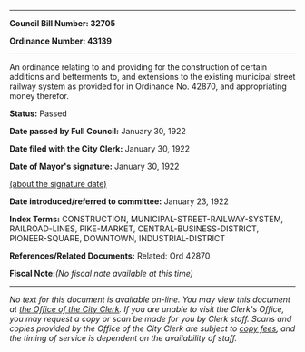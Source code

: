 

********

**Council Bill Number: 32705**
   
**Ordinance Number: 43139**
********

 An ordinance relating to and providing for the construction of certain additions and betterments to, and extensions to the existing municipal street railway system as provided for in Ordinance No. 42870, and appropriating money therefor.

**Status:** Passed
   
**Date passed by Full Council:** January 30, 1922
   
**Date filed with the City Clerk:** January 30, 1922
   
**Date of Mayor's signature:** January 30, 1922
   
[(about the signature date)](/~public/approvaldate.htm)
   
   
   
**Date introduced/referred to committee:** January 23, 1922
   
   
**Index Terms:** CONSTRUCTION, MUNICIPAL-STREET-RAILWAY-SYSTEM, RAILROAD-LINES, PIKE-MARKET, CENTRAL-BUSINESS-DISTRICT, PIONEER-SQUARE, DOWNTOWN, INDUSTRIAL-DISTRICT

**References/Related Documents:** Related: Ord 42870

**Fiscal Note:**_(No fiscal note available at this time)_
********

_No text for this document is available on-line. You may view this document at [the Office of the City Clerk](http://www.seattle.gov/leg/clerk/contactUs.htm). If you are unable to visit the Clerk's Office, you may request a copy or scan be made for you by Clerk staff. Scans and copies provided by the Office of the City Clerk are subject to [copy fees](http://clerk.seattle.gov/~public/clerkfees.htm), and the timing of service is dependent on the availability of staff._

